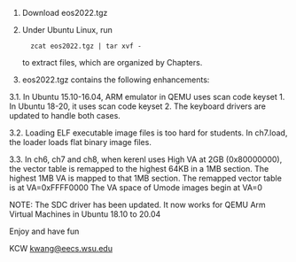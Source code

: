1. Download eos2022.tgz

2. Under Ubuntu Linux, run

         zcat eos2022.tgz | tar xvf -

   to extract files, which are organized by Chapters.

3. eos2022.tgz contains the following enhancements:

3.1. In Ubuntu 15.10-16.04, ARM emulator in QEMU uses scan code keyset 1.
     In Ubuntu 18-20, it uses scan code keyset 2.
     The keyboard drivers are updated to handle both cases.
    
3.2. Loading ELF executable image files is too hard for students.
     In ch7.load, the loader loads flat binary image files.

3.3. In ch6, ch7 and ch8, when kerenl uses High VA at 2GB (0x80000000), 
     the vector table is remapped to the highest 64KB in a 1MB section.
     The highest 1MB VA is mapped to that 1MB section.
     The remapped vector table is at VA=0xFFFF0000
     The VA space of Umode images begin at VA=0

NOTE: The SDC driver has been updated. 
      It now works for QEMU Arm Virtual Machines in Ubuntu 18.10 to 20.04

Enjoy and have fun

KCW
kwang@eecs.wsu.edu